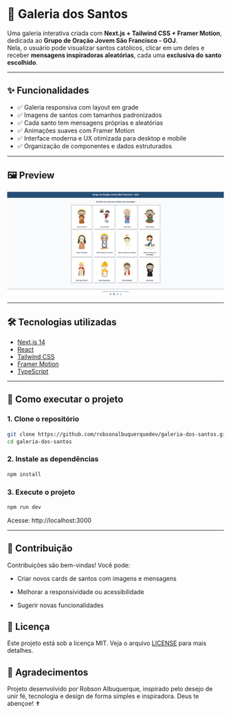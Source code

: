 # 🙏 Galeria dos Santos

Uma galeria interativa criada com **Next.js + Tailwind CSS + Framer Motion**, dedicada ao **Grupo de Oração Jovem São Francisco - GOJ**.  
Nela, o usuário pode visualizar santos católicos, clicar em um deles e receber **mensagens inspiradoras aleatórias**, cada uma **exclusiva do santo escolhido**.

---

## ✨ Funcionalidades

- ✅ Galeria responsiva com layout em grade
- ✅ Imagens de santos com tamanhos padronizados
- ✅ Cada santo tem mensagens próprias e aleatórias
- ✅ Animações suaves com Framer Motion
- ✅ Interface moderna e UX otimizada para desktop e mobile
- ✅ Organização de componentes e dados estruturados

---

## 🖼️ Preview

![Galeria dos Santos Preview](./public/preview.png)

---

## 🛠️ Tecnologias utilizadas

- [Next.js 14](https://nextjs.org/)
- [React](https://reactjs.org/)
- [Tailwind CSS](https://tailwindcss.com/)
- [Framer Motion](https://www.framer.com/motion/)
- [TypeScript](https://www.typescriptlang.org/)

---

## 🚀 Como executar o projeto

### 1. Clone o repositório
```bash
git clone https://github.com/robsonalbuquerquedev/galeria-dos-santos.git
cd galeria-dos-santos
```

### 2. Instale as dependências

```bash
npm install
```

### 3. Execute o projeto

```bash
npm run dev
```

Acesse: http://localhost:3000

---

## 🤝 Contribuição

Contribuições são bem-vindas!
Você pode:

- Criar novos cards de santos com imagens e mensagens

- Melhorar a responsividade ou acessibilidade
 
- Sugerir novas funcionalidades

## 📜 Licença

Este projeto está sob a licença MIT. Veja o arquivo [LICENSE](LICENSE) para mais detalhes.

## 🙌 Agradecimentos

Projeto desenvolvido por Robson Albuquerque, inspirado pelo desejo de unir fé, tecnologia e design de forma simples e inspiradora.
Deus te abençoe! ✝️
